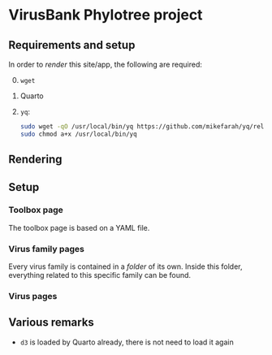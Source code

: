 # VirusBank Phylotree project

## Requirements and setup

In order to *render* this site/app, the following are required:

0.  `wget`

1.  Quarto

2.  `yq`:

    ``` sh
    sudo wget -qO /usr/local/bin/yq https://github.com/mikefarah/yq/releases/latest/download/yq_linux_amd64
    sudo chmod a+x /usr/local/bin/yq
    ```

## Rendering

## Setup

### Toolbox page

The toolbox page is based on a YAML file.

### Virus family pages

Every virus family is contained in a *folder* of its own. Inside this
folder, everything related to this specific family can be found.

### Virus pages

## Various remarks

- `d3` is loaded by Quarto already, there is not need to load it again
